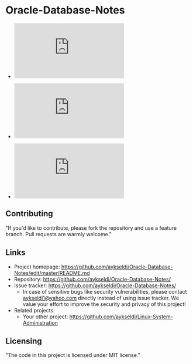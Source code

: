 # Oracle-Database-Notes

* ![Latch Cache Buffer Chains](https://github.com/aykseldi/Oracle-Database-Notes/blob/master/1.%20%E2%80%9CLatch:%20cache%20buffers%20chains%E2%80%9D%20WAITING%20EVENT%20AND%20SOLUTION.md)

* ![Sequence Contention](https://github.com/aykseldi/Oracle-Database-Notes/blob/master/2.%20%E2%80%9CEnq:%20SQ%20-%20contention%E2%80%9D%20WAIT%20EVENT%20AND%20SOLUTION.md)

* ![Performance Improvement of a Problematic Sql ](https://github.com/aykseldi/Oracle-Database-Notes/blob/master/3.%20Problematic%20SQL%20and%20Performance%20Improvement.md)



## Contributing

"If you'd like to contribute, please fork the repository and use a feature
branch. Pull requests are warmly welcome."

## Links



- Project homepage: https://github.com/aykseldi/Oracle-Database-Notes/edit/master/README.md
- Repository: https://github.com/aykseldi/Oracle-Database-Notes/
- Issue tracker: https://github.com/aykseldi/Oracle-Database-Notes/
  - In case of sensitive bugs like security vulnerabilities, please contact
    aykseldi1@yahoo.com directly instead of using issue tracker. We value your effort
    to improve the security and privacy of this project!
- Related projects:
  - Your other project: https://github.com/aykseldi/Linux-System-Administration
 


## Licensing

"The code in this project is licensed under MIT license."
